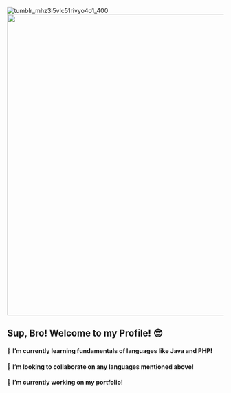 ![tumblr_mhz3l5vlc51rivyo4o1_400](https://github.com/user-attachments/assets/b4275866-000c-4970-bbf8-f5e2441f5093)
<img src="https://github.com/user-attachments/assets/b4275866-000c-4970-bbf8-f5e2441f5093" width="700">
## Sup, Bro! Welcome to my Profile! 😎
#### 🌱 I’m currently learning fundamentals of languages like Java and PHP!
#### 👯 I’m looking to collaborate on any languages mentioned above!
#### 🔭 I’m currently working on my portfolio!


<!--
**kleinborre/kleinborre** is a ✨ _special_ ✨ repository because its `README.md` (this file) appears on your GitHub profile.

Here are some ideas to get you started:

- 🔭 I’m currently working on ...
- 🌱 I’m currently learning ...
- 👯 I’m looking to collaborate on ...
- 🤔 I’m looking for help with ...
- 💬 Ask me about ...
- 📫 How to reach me: ...
- 😄 Pronouns: ...
- ⚡ Fun fact: ...
-->
